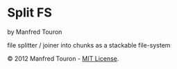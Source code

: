 Split FS
======================

by Manfred Touron

file splitter / joiner into chunks as a stackable file-system

© 2012 Manfred Touron - [MIT License](https://github.com/moul/splitfs/blob/master/License.txt).
